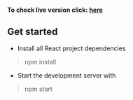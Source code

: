 #### To check live version click: [here](https://react-git.msulewski.pl/)

## Get started
* Install all React project dependencies
> npm install

* Start the development server with
> npm start
